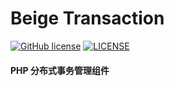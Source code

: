 # Beige Transaction

[![GitHub license](https://img.shields.io/github/license/alienwow/SnowLeopard.svg)](https://github.com/alienwow/SnowLeopard/blob/master/LICENSE)
[![LICENSE](https://img.shields.io/badge/license-Anti%20996-blue.svg)](https://github.com/996icu/996.ICU/blob/master/LICENSE)

#### PHP 分布式事务管理组件

